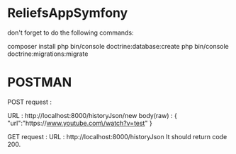 # ReliefsAppSymfony

don't forget to do the following commands:

composer install
php bin/console doctrine:database:create
php bin/console doctrine:migrations:migrate

# POSTMAN

POST request :

URL : http://localhost:8000/historyJson/new
body(raw) : 
{
	"url":"https:\/\/www.youtube.com\/watch?v=test"
}

GET request :
URL : http://localhost:8000/historyJson
It should return code 200.
